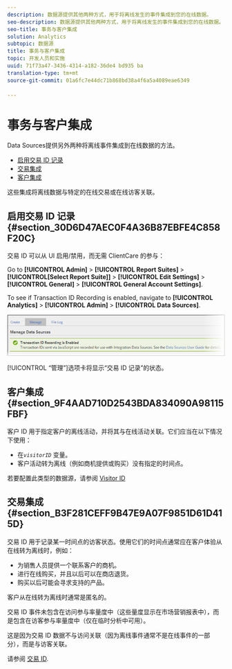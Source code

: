 ```yaml
---
description: 数据源提供其他两种方式，用于将离线发生的事件集成到您的在线数据。
seo-description: 数据源提供其他两种方式，用于将离线发生的事件集成到您的在线数据。
seo-title: 事务与客户集成
solution: Analytics
subtopic: 数据源
title: 事务与客户集成
topic: 开发人员和实施
uuid: 71f73a47-3436-4314-a182-36de4 bd935 ba
translation-type: tm+mt
source-git-commit: 01a6fc7e44dc71b868bd38a4f6a5a4089eae6349

---
```



# 事务与客户集成

Data Sources提供另外两种将离线事件集成到在线数据的方法。

* [启用交易 ID 记录](../../import/c-data-sources/datasrc-integrating-offline-data.md#section_30D6D47AEC0F4A36B87EBFE4C858F20C)
* [交易集成](../../import/c-data-sources/datasrc-integrating-offline-data.md#section_B3F281CEFF9B47E9A07F9851D61D415D)
* [客户集成](../../import/c-data-sources/datasrc-integrating-offline-data.md#section_9F4AAD710D2543BDA834090A98115FBF)

这些集成将离线数据与特定的在线交易或在线访客关联。

## 启用交易 ID 记录 {#section_30D6D47AEC0F4A36B87EBFE4C858F20C}

交易 ID 可以从 UI 启用/禁用，而无需 ClientCare 的参与：

Go to **[!UICONTROL Admin]** &gt; **[!UICONTROL Report Suites]** &gt; **[!UICONTROL[Select Report Suite]]** &gt; **[!UICONTROL Edit Settings]** &gt; **[!UICONTROL General]** &gt; **[!UICONTROL General Account Settings]**.

<!-- 

<p>When contacting Customer Care, be prepared to provide the following information: </p> 
<ul id="ul_C425C7A074484650AFCCF0425E8E3F47"> 
 <li id="li_7640C0C4DF0C49749A3C37E5461DC22F">Report Suite ID of the data source for which you need transaction ID recording enabled. <p>In Data Sources, the report suite ID is the first part of the login appended by a random number that identifies the specific data source that was set up. For example, <code> RSID-drmossdev5 Login-drmossdev5_0001343430</code>. </p> </li> 
 <li id="li_4FB0E3EC7BE94A2DBEE9063365A71C9C">The Transaction ID expiration window (described in <a href="../../import/c-data-sources/datasrc-tid-visitor-profile.md#concept_0AF92491E8274BF69E66DB36E5F54A0F" format="dita" scope="local"> Transaction ID and Visitor Profiles</a>). By default this is 90 days, but it can be extended to up to 2 years. </li> 
</ul>

 -->

To see if Transaction ID Recording is enabled, navigate to **[!UICONTROL Analytics]** &gt; **[!UICONTROL Admin]** &gt; **[!UICONTROL Data Sources]**.

![](assets/transaction-ID-recording-active.png)

[!UICONTROL “管理”]选项卡将显示“交易 ID 记录”的状态。

## 客户集成 {#section_9F4AAD710D2543BDA834090A98115FBF}

客户 ID 用于指定客户的离线活动，并将其与在线活动关联。它们应当在以下情况下使用：

* 在&#x200B;*`visitorID`* 变量。
* 客户活动转为离线（例如商机提供或购买）没有指定的时间点。

若要配置此类型的数据源，请参阅 [Visitor ID](../../import/c-data-sources/c-datasrc-types/datasrc-visitorid.md#concept_1CFAA61D57A84B22A41F7A8E0DFCAAB5)

## 交易集成 {#section_B3F281CEFF9B47E9A07F9851D61D415D}

交易 ID 用于记录某一时间点的访客状态。使用它们的时间点通常应在客户体验从在线转为离线时，例如：

* 为销售人员提供一个联系客户的商机。
* 进行在线购买，并且以后可以在商店退货。
* 购买以后可能会寻求支持的产品。

客户从在线转为离线时通常是匿名的。

交易 ID 事件未包含在访问参与率量度中（这些量度显示在市场营销报表中），而是包含在访客参与率量度中（仅在临时分析中可用）。

这是因为交易 ID 数据不与访问关联（因为离线事件通常不是在线事件的一部分），而是与访客关联。

请参阅 [交易 ID](../../import/c-data-sources/c-datasrc-types/datasrc-transactionid.md#concept_A97302E9EC45468A8F30285FACE8C776).
